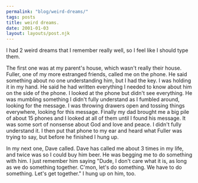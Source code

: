 ```yaml
---
permalink: "blog/weird-dreams/"
tags: posts
title: weird dreams.
date: 2001-01-03
layout: layouts/post.njk
---
```


I had 2 weird dreams that I remember really well, so I feel like I should type them. 

The first one was at my parent's house, which wasn't really their house. Fuller, one of my more estranged friends, called me on the phone. He said something about no one understanding him, but I had the key. I was holding it in my hand. He said he had written everything I needed to know about him on the side of the phone. I looked at the phone but didn't see everything. He was mumbling something I didn't fully understand as I fumbled around, looking for the message. I was throwing drawers open and tossing things everywhere, looking for this message. Finally my dad brought me a big pile of about 15 phones and I looked at all of them until I found his message. It was some sort of nonsense about God and love and peace. I didn't fully understand it. I then put that phone to my ear and heard what Fuller was trying to say, but before he finished I hung up.

In my next one, Dave called. Dave has called me about 3 times in my life, and twice was so I could buy him beer. He was begging me to do something with him. I just remember him saying "Dude, I don't care what it is, as long as we do something together. C'mon, let's do something. We have to do something. Let's get together." I hung up on him, too.